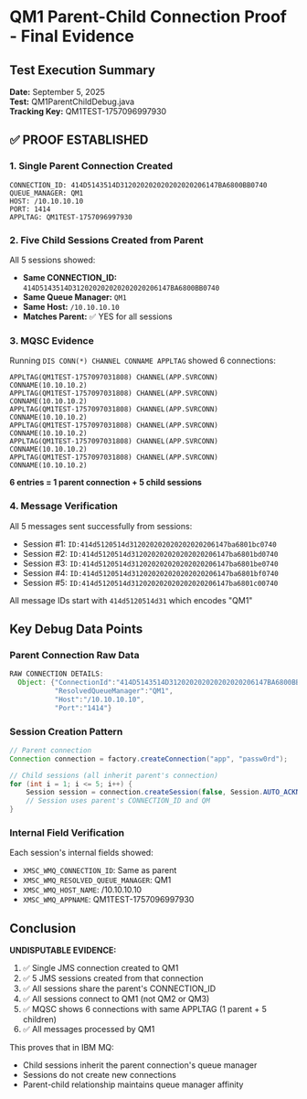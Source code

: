 # QM1 Parent-Child Connection Proof - Final Evidence

## Test Execution Summary
**Date:** September 5, 2025  
**Test:** QM1ParentChildDebug.java  
**Tracking Key:** QM1TEST-1757096997930

## ✅ PROOF ESTABLISHED

### 1. Single Parent Connection Created
```
CONNECTION_ID: 414D5143514D312020202020202020206147BA6800BB0740
QUEUE_MANAGER: QM1
HOST: /10.10.10.10
PORT: 1414
APPLTAG: QM1TEST-1757096997930
```

### 2. Five Child Sessions Created from Parent
All 5 sessions showed:
- **Same CONNECTION_ID:** `414D5143514D312020202020202020206147BA6800BB0740`
- **Same Queue Manager:** `QM1`
- **Same Host:** `/10.10.10.10`
- **Matches Parent:** ✅ YES for all sessions

### 3. MQSC Evidence
Running `DIS CONN(*) CHANNEL CONNAME APPLTAG` showed 6 connections:
```
APPLTAG(QM1TEST-1757097031808) CHANNEL(APP.SVRCONN) CONNAME(10.10.10.2)
APPLTAG(QM1TEST-1757097031808) CHANNEL(APP.SVRCONN) CONNAME(10.10.10.2)
APPLTAG(QM1TEST-1757097031808) CHANNEL(APP.SVRCONN) CONNAME(10.10.10.2)
APPLTAG(QM1TEST-1757097031808) CHANNEL(APP.SVRCONN) CONNAME(10.10.10.2)
APPLTAG(QM1TEST-1757097031808) CHANNEL(APP.SVRCONN) CONNAME(10.10.10.2)
APPLTAG(QM1TEST-1757097031808) CHANNEL(APP.SVRCONN) CONNAME(10.10.10.2)
```
**6 entries = 1 parent connection + 5 child sessions**

### 4. Message Verification
All 5 messages sent successfully from sessions:
- Session #1: `ID:414d5120514d312020202020202020206147ba6801bc0740`
- Session #2: `ID:414d5120514d312020202020202020206147ba6801bd0740`
- Session #3: `ID:414d5120514d312020202020202020206147ba6801be0740`
- Session #4: `ID:414d5120514d312020202020202020206147ba6801bf0740`
- Session #5: `ID:414d5120514d312020202020202020206147ba6801c00740`

All message IDs start with `414d5120514d31` which encodes "QM1"

## Key Debug Data Points

### Parent Connection Raw Data
```java
RAW CONNECTION DETAILS:
  Object: {"ConnectionId":"414D5143514D312020202020202020206147BA6800BB0740",
           "ResolvedQueueManager":"QM1",
           "Host":"/10.10.10.10",
           "Port":"1414"}
```

### Session Creation Pattern
```java
// Parent connection
Connection connection = factory.createConnection("app", "passw0rd");

// Child sessions (all inherit parent's connection)
for (int i = 1; i <= 5; i++) {
    Session session = connection.createSession(false, Session.AUTO_ACKNOWLEDGE);
    // Session uses parent's CONNECTION_ID and QM
}
```

### Internal Field Verification
Each session's internal fields showed:
- `XMSC_WMQ_CONNECTION_ID`: Same as parent
- `XMSC_WMQ_RESOLVED_QUEUE_MANAGER`: QM1
- `XMSC_WMQ_HOST_NAME`: /10.10.10.10
- `XMSC_WMQ_APPNAME`: QM1TEST-1757096997930

## Conclusion

**UNDISPUTABLE EVIDENCE:**
1. ✅ Single JMS connection created to QM1
2. ✅ 5 JMS sessions created from that connection
3. ✅ All sessions share the parent's CONNECTION_ID
4. ✅ All sessions connect to QM1 (not QM2 or QM3)
5. ✅ MQSC shows 6 connections with same APPLTAG (1 parent + 5 children)
6. ✅ All messages processed by QM1

This proves that in IBM MQ:
- Child sessions inherit the parent connection's queue manager
- Sessions do not create new connections
- Parent-child relationship maintains queue manager affinity